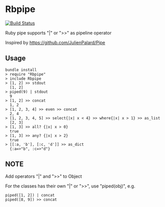 # Rbpipe

[![Build Status](https://secure.travis-ci.org/typd/rbpipe.png)](http://travis-ci.org/typd/rbpipe)

Ruby pipe supports "|" or ">>" as pipeline operator

Inspired by https://github.com/JulienPalard/Pipe

## Usage
    bundle install
    > require "Rbpipe"
    > include Rbpipe
    > [1, 2] >> stdout
      [1, 2]
    > piped(9) | stdout
      9
    > [1, 2] >> concat
      1, 2
    > [1, 2, 3, 4] >> even >> concat
      2, 4
    > [1, 2, 3, 4, 5] >> select{|x| x < 4} >> where{|x| x > 1} >> as_list
      [2, 3]
    > [1, 3] >> all? {|x| x > 0}
      true
    > [1, 3] >> any? {|x| x > 2}
      true
    > [[:a, 'b'], [:c, 'd']] >> as_dict
      {:a=>"b", :c=>"d"}
        
## NOTE

Add operators "|" and ">>" to Object

For the classes has their own "|" or ">>", use "piped(obj)", e.g.

    piped([1, 2]) | concat
    piped([8, 9]) >> concat
